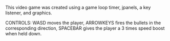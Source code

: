 This video game was created using a game loop timer, jpanels, a key listener, and graphics. 

CONTROLS: WASD moves the player, ARROWKEYS fires the bullets in the corresponding direction, SPACEBAR gives the player a 3 times speed boost when held down.
